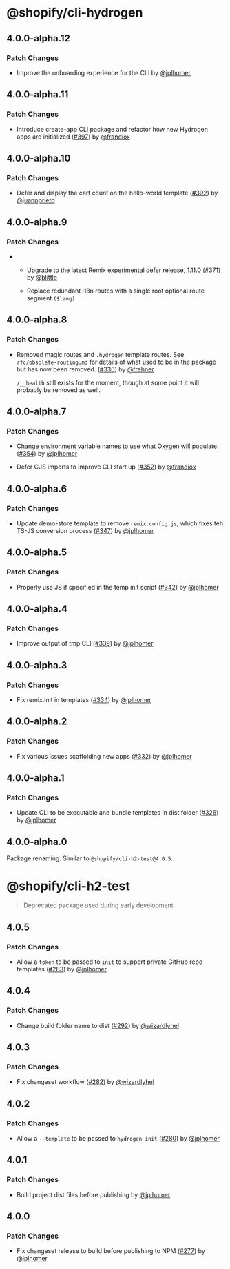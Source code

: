 # @shopify/cli-hydrogen

## 4.0.0-alpha.12

### Patch Changes

- Improve the onboarding experience for the CLI by [@jplhomer](https://github.com/jplhomer)

## 4.0.0-alpha.11

### Patch Changes

- Introduce create-app CLI package and refactor how new Hydrogen apps are initialized ([#397](https://github.com/Shopify/h2/pull/397)) by [@frandiox](https://github.com/frandiox)

## 4.0.0-alpha.10

### Patch Changes

- Defer and display the cart count on the hello-world template ([#392](https://github.com/Shopify/h2/pull/392)) by [@juanpprieto](https://github.com/juanpprieto)

## 4.0.0-alpha.9

### Patch Changes

- - Upgrade to the latest Remix experimental defer release, 1.11.0 ([#371](https://github.com/Shopify/h2/pull/371)) by [@blittle](https://github.com/blittle)

  - Replace redundant i18n routes with a single root optional route segment `($lang)`

## 4.0.0-alpha.8

### Patch Changes

- Removed magic routes and `.hydrogen` template routes. See `rfc/obsolete-routing.md` for details of what used to be in the package but has now been removed. ([#336](https://github.com/Shopify/h2/pull/336)) by [@frehner](https://github.com/frehner)

  `/__health` still exists for the moment, though at some point it will probably be removed as well.

## 4.0.0-alpha.7

### Patch Changes

- Change environment variable names to use what Oxygen will populate. ([#354](https://github.com/Shopify/h2/pull/354)) by [@jplhomer](https://github.com/jplhomer)

- Defer CJS imports to improve CLI start up ([#352](https://github.com/Shopify/h2/pull/352)) by [@frandiox](https://github.com/frandiox)

## 4.0.0-alpha.6

### Patch Changes

- Update demo-store template to remove `remix.config.js`, which fixes teh TS-JS conversion process ([#347](https://github.com/Shopify/h2/pull/347)) by [@jplhomer](https://github.com/jplhomer)

## 4.0.0-alpha.5

### Patch Changes

- Properly use JS if specified in the temp init script ([#342](https://github.com/Shopify/h2/pull/342)) by [@jplhomer](https://github.com/jplhomer)

## 4.0.0-alpha.4

### Patch Changes

- Improve output of tmp CLI ([#339](https://github.com/Shopify/h2/pull/339)) by [@jplhomer](https://github.com/jplhomer)

## 4.0.0-alpha.3

### Patch Changes

- Fix remix.init in templates ([#334](https://github.com/Shopify/h2/pull/334)) by [@jplhomer](https://github.com/jplhomer)

## 4.0.0-alpha.2

### Patch Changes

- Fix various issues scaffolding new apps ([#332](https://github.com/Shopify/h2/pull/332)) by [@jplhomer](https://github.com/jplhomer)

## 4.0.0-alpha.1

### Patch Changes

- Update CLI to be executable and bundle templates in dist folder ([#326](https://github.com/Shopify/h2/pull/326)) by [@jplhomer](https://github.com/jplhomer)

## 4.0.0-alpha.0

Package renaming. Similar to `@shopify/cli-h2-test@4.0.5`.

# @shopify/cli-h2-test

> Deprecated package used during early development

## 4.0.5

### Patch Changes

- Allow a `token` to be passed to `init` to support private GitHub repo templates ([#283](https://github.com/Shopify/h2/pull/283)) by [@jplhomer](https://github.com/jplhomer)

## 4.0.4

### Patch Changes

- Change build folder name to dist ([#292](https://github.com/Shopify/h2/pull/292)) by [@wizardlyhel](https://github.com/wizardlyhel)

## 4.0.3

### Patch Changes

- Fix changeset workflow ([#282](https://github.com/Shopify/h2/pull/282)) by [@wizardlyhel](https://github.com/wizardlyhel)

## 4.0.2

### Patch Changes

- Allow a `--template` to be passed to `hydrogen init` ([#280](https://github.com/Shopify/h2/pull/280)) by [@jplhomer](https://github.com/jplhomer)

## 4.0.1

### Patch Changes

- Build project dist files before publishing by [@jplhomer](https://github.com/jplhomer)

## 4.0.0

### Patch Changes

- Fix changeset release to build before publishing to NPM ([#277](https://github.com/Shopify/h2/pull/277)) by [@jplhomer](https://github.com/jplhomer)

